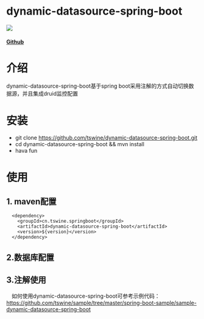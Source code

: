 # dynamic-datasource-spring-boot

<p>
    <a href="http://www.apache.org/licenses/LICENSE-2.0.html" target="_blank">
        <img src="http://img.shields.io/:license-apache-brightgreen.svg" >
    </a>
</p>

#### [Github](https://github.com/tswine/dynamic-datasource-spring-boot)

# 介绍
dynamic-datasource-spring-boot基于spring boot采用注解的方式自动切换数据源，并且集成druid监控配置

# 安装
- git clone https://github.com/tswine/dynamic-datasource-spring-boot.git
- cd dynamic-datasource-spring-boot && mvn install
- hava fun

# 使用
## 1. maven配置
```
  <dependency>
    <groupId>cn.tswine.springboot</groupId>
    <artifactId>dynamic-datasource-spring-boot</artifactId>
    <version>${version}</version>
  </dependency>
```

## 2.数据库配置

## 3.注解使用


&emsp;如何使用dynamic-datasource-spring-boot可参考示例代码：https://github.com/tswine/sample/tree/master/spring-boot-sample/sample-dynamic-datasource-spring-boot


